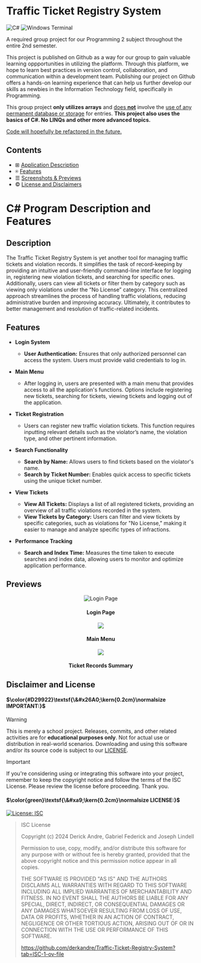 # Traffic Ticket Registry System
![C#](https://img.shields.io/badge/c%23-%23239120.svg?style=for-the-badge&logo=csharp&logoColor=white) ![Windows Terminal](https://img.shields.io/badge/Windows%20Terminal-%234D4D4D.svg?style=for-the-badge&logo=windows-terminal&logoColor=white)

A required group project for our Programming 2 subject throughout the entire 2nd semester.

This project is published on Github as a way for our group to gain valuable learning oppportunities in utilizing the platform. 
Through this platform, we hope to learn best practices in version control, collaboration, and communication within a development team.
Publishing our project on Github offers a hands-on learning experience that can help us further develop our skills as newbies in 
the Information Technology field, specifically in Programming.

This group project <b>only utilizes arrays</b> and <ins>does <b>not</b></ins> involve the <ins>use of any permanent database or storage</ins> for entries.
**This project also uses the basics of C#. No LINQs and other more advanced topics.**

<ins> Code will hopefully be refactored in the future. </ins>

## Contents
- ⊞ [Application Description](https://github.com/derkandre/Traffic-Ticket-Registry-System/edit/main/README.md#description)
- ⍟ [Features](https://github.com/derkandre/Traffic-Ticket-Registry-System/edit/main/README.md#features)
- ☰ [Screenshots & Previews](https://github.com/derkandre/Traffic-Ticket-Registry-System/edit/main/README.md#previews)
- © [License and Disclaimers](https://github.com/derkandre/Traffic-Ticket-Registry-System/edit/main/README.md#disclaimer-and-license)


# C# Program Description and Features
## Description
The Traffic Ticket Registry System is yet another tool for managing traffic tickets and violation records. It simplifies the task of record-keeping by providing an intuitive and user-friendly command-line interface for logging in, registering new violation tickets, and searching for specific ones. Additionally, users can view all tickets or filter them by category such as viewing only violations under the “No License” category. This centralized approach streamlines the process of handling traffic violations, reducing administrative burden and improving accuracy. Ultimately, it contributes to better management and resolution of traffic-related incidents.

## Features
- **Login System**
  - **User Authentication:** Ensures that only authorized personnel can access the system. Users must provide valid credentials to log in.
    
- **Main Menu**
  - After logging in, users are presented with a main menu that provides access to all the application's functions. Options include registering new tickets, searching for tickets, viewing tickets and logging out of the application.
- **Ticket Registration**
  - Users can register new traffic violation tickets. This function requires inputting relevant details such as the violator’s name, the violation type, and other pertinent information.
- **Search Functionality**
  - **Search by Name:** Allows users to find tickets based on the violator's name.
  - **Search by Ticket Number:** Enables quick access to specific tickets using the unique ticket number.
- **View Tickets**
  - **View All Tickets:** Displays a list of all registered tickets, providing an overview of all traffic violations recorded in the system.
  - **View Tickets by Category:** Users can filter and view tickets by specific categories, such as violations for "No License," making it easier to manage and analyze specific types of infractions.
- **Performance Tracking**
  - **Search and Index Time:** Measures the time taken to execute searches and index data, allowing users to monitor and optimize application performance.

## Previews
<div align="center">
  <img src="https://github.com/derkandre/Traffic-Ticket-Registry-System/assets/67269555/2bd15f46-666d-4e62-8399-982662bbb8c6" alt="Login Page"> 
  <h4>Login Page</h4>
  <img src="https://github.com/derkandre/Traffic-Ticket-Registry-System/assets/67269555/dadca220-4dcd-4291-8c1f-8e599f860e1a">
  <h4>Main Menu</h4>
  <img src="https://github.com/derkandre/Traffic-Ticket-Registry-System/assets/67269555/e7b775e5-9ae9-4d7a-84a0-8b2cc22608fd">
  <h4>Ticket Records Summary</h4>
</div>

## Disclaimer and License
#### $\color{#D29922}\textsf{\&#x26A0;\kern{0.2cm}\normalsize  IMPORTANT:}$ 

>[!Warning]
> This is merely a school project. Releases, commits, and other related activities are for <b>educational purposes only</b>. Not for actual use or distribution in real-world scenarios. Downloading and using this software and/or its source code is subject to our [LICENSE](https://github.com/derkandre/ttrs/blob/main/LICENSE.md).

> [!Important]
> If you're considering using or integrating this software into your project, remember to keep the copyright notice and follow the terms of the ISC License. Please review the license before proceeding. Thank you.

#### $\color{green}\textsf{\&#xa9;\kern{0.2cm}\normalsize  LICENSE:}$ 
[![License: ISC](https://img.shields.io/badge/License-ISC-blue.svg)](https://github.com/derkandre/ttrs/blob/main/LICENSE.md)

> ISC License
> 
> Copyright (c) 2024 Derick Andre, Gabriel Federick and Joseph Lindell
> 
> Permission to use, copy, modify, and/or distribute this software for any purpose with or without fee is hereby granted, provided that the above copyright notice and this permission notice appear in all copies.
> 
> THE SOFTWARE IS PROVIDED "AS IS" AND THE AUTHORS DISCLAIMS ALL WARRANTIES WITH REGARD TO THIS SOFTWARE INCLUDING ALL IMPLIED WARRANTIES OF MERCHANTABILITY AND FITNESS. IN NO EVENT SHALL THE AUTHORS BE LIABLE FOR ANY SPECIAL, DIRECT, INDIRECT, OR CONSEQUENTIAL DAMAGES OR ANY DAMAGES WHATSOEVER RESULTING FROM LOSS OF USE, DATA OR PROFITS, WHETHER IN AN ACTION OF CONTRACT, NEGLIGENCE OR OTHER TORTIOUS ACTION, ARISING OUT OF OR IN CONNECTION WITH THE USE OR PERFORMANCE OF THIS SOFTWARE.
> 
> https://github.com/derkandre/Traffic-Ticket-Registry-System?tab=ISC-1-ov-file 
